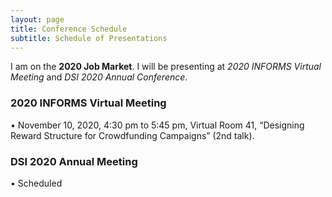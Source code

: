 ```yaml
---
layout: page
title: Conference Schedule
subtitle: Schedule of Presentations
---
```


I am on the **2020 Job Market**. I will be presenting at *2020 INFORMS Virtual Meeting* and *DSI 2020 Annual Conference*.

### 2020 INFORMS Virtual Meeting

•	November 10, 2020, 4:30 pm to 5:45 pm, Virtual Room 41, “Designing Reward Structure for Crowdfunding Campaigns” (2nd talk).

### DSI 2020 Annual Meeting

•	Scheduled

